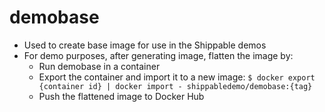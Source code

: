 # demobase

* Used to create base image for use in the Shippable demos
* For demo purposes, after generating image, flatten the image by:
  * Run demobase in a container
  * Export the container and import it to a new image:
    `$ docker export {container id} | docker import - shippabledemo/demobase:{tag}`
  * Push the flattened image to Docker Hub
